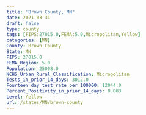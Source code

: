 ```yaml
---
title: "Brown County, MN"
date: 2021-03-31
draft: false
type: county
tags: [FIPS:27015.0,FEMA:5.0,Micropolitan,Yellow]
categories: [MN]
County: Brown County
State: MN
FIPS: 27015.0
FEMA_Region: 5.0
Population: 25008.0
NCHS_Urban_Rural_Classification: Micropolitan
Tests_in_prior_14_days: 3012.0
Fourteen_day_test_rate_per_100000: 12044.0
Percent_Positivity_in_prior_14_days: 0.083
Level: Yellow
url: /states/MN/brown-county
---
```



